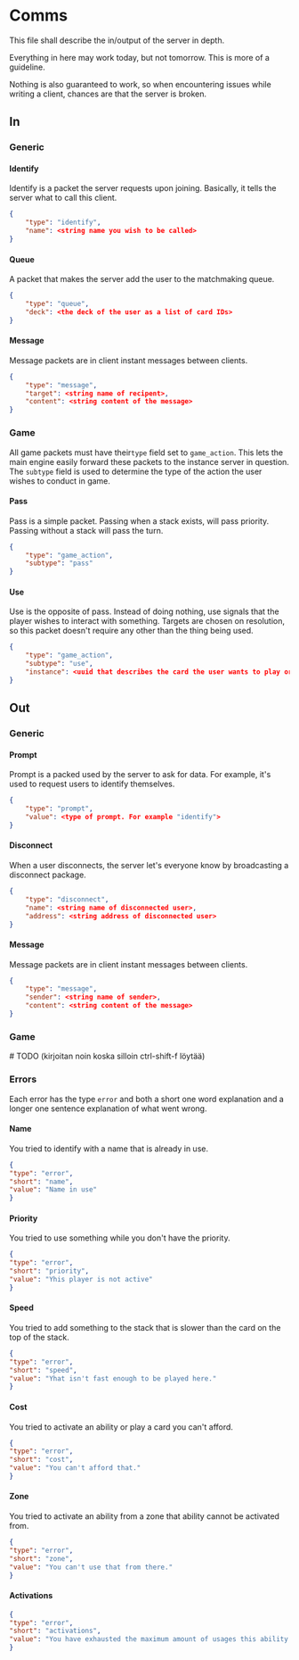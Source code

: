 # Comms

This file shall describe the in/output of the server in depth.

Everything in here may work today, but not tomorrow. This is more of a guideline.

Nothing is also guaranteed to work, so when encountering issues while writing a client, chances are that the server is broken.

## In

### Generic

#### Identify

Identify is a packet the server requests upon joining. Basically, it tells the server what to call this client.

```json
{
    "type": "identify",
    "name": <string name you wish to be called>
}
```

#### Queue

A packet that makes the server add the user to the matchmaking queue.

```json
{
    "type": "queue",
    "deck": <the deck of the user as a list of card IDs>
}
```

#### Message

Message packets are in client instant messages between clients.

```json
{
    "type": "message",
    "target": <string name of recipent>,
    "content": <string content of the message>
}
```

### Game

All game packets must have their`type` field set to `game_action`. This lets the main engine easily forward these packets to the instance server in question. The `subtype` field is used to determine the type of the action the user wishes to conduct in game.

#### Pass

Pass is a simple packet. Passing when a stack exists, will pass priority. Passing without a stack will pass the turn.

```json
{
    "type": "game_action",
    "subtype": "pass"
}
```

#### Use

Use is the opposite of pass. Instead of doing nothing, use signals that the player wishes to interact with something.
Targets are chosen on resolution, so this packet doesn't require any other than the thing being used.

```json
{
    "type": "game_action",
    "subtype": "use",
    "instance": <uuid that describes the card the user wants to play or the activity they want to activate>
}
```


## Out

### Generic

#### Prompt

Prompt is a packed used by the server to ask for data. For example, it's used to request users to identify themselves.

```json
{
    "type": "prompt",
    "value": <type of prompt. For example "identify">
}
```

#### Disconnect

When a user disconnects, the server let's everyone know by broadcasting a disconnect package.

```json
{
    "type": "disconnect",
    "name": <string name of disconnected user>,
    "address": <string address of disconnected user>
}
```

#### Message

Message packets are in client instant messages between clients.

```json
{
    "type": "message",
    "sender": <string name of sender>,
    "content": <string content of the message>
}
```

### Game

\# TODO (kirjoitan noin koska silloin ctrl-shift-f löytää)

### Errors

Each error has the type `error` and both a short one word explanation and a longer one sentence explanation of what went wrong.

#### Name

You tried to identify with a name that is already in use.

```json
{
"type": "error",
"short": "name",
"value": "Name in use"
}
```

#### Priority

You tried to use something while you don't have the priority.

```json
{
"type": "error",
"short": "priority",
"value": "Yhis player is not active"
}
```

#### Speed

You tried to add something to the stack that is slower than the card on the top of the stack.

```json
{
"type": "error",
"short": "speed",
"value": "Yhat isn't fast enough to be played here."
}
```

#### Cost

You tried to activate an ability or play a card you can't afford.

```json
{
"type": "error",
"short": "cost",
"value": "You can't afford that."
}
```

#### Zone

You tried to activate an ability from a zone that ability cannot be activated from.

```json
{
"type": "error",
"short": "zone",
"value": "You can't use that from there."
}
```

#### Activations

```json
{
"type": "error",
"short": "activations",
"value": "You have exhausted the maximum amount of usages this ability permits."
}
```